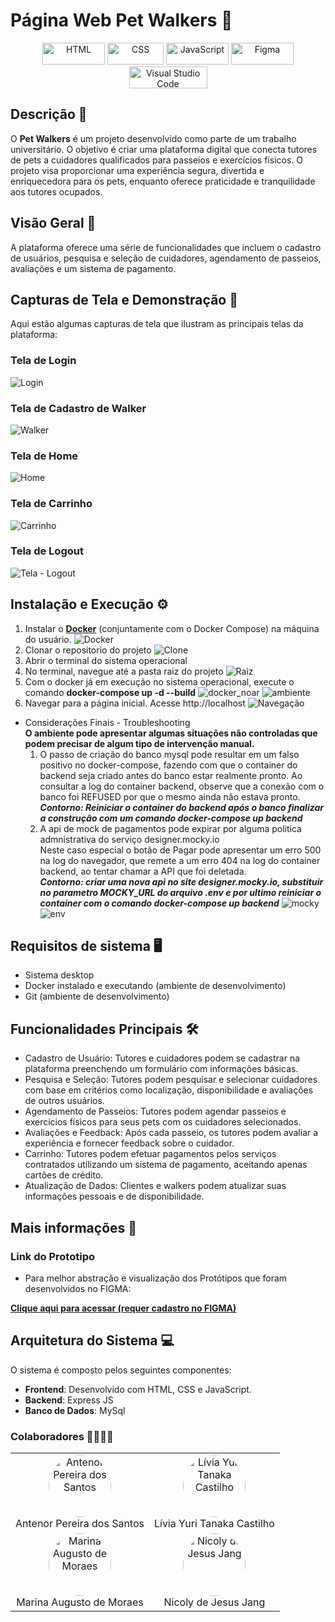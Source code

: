 # Página Web Pet Walkers 🐾
<p align="center">
  <a href="#"><img src="https://img.shields.io/badge/HTML-%23E34F26.svg?logo=html5&logoColor=white" alt="HTML" width="100" height="35"></a>
  <a href="#"><img src="https://img.shields.io/badge/CSS-1572B6?logo=css3&logoColor=fff" alt="CSS" width="90" height="35"></a>
  <a href="#"><img src="https://img.shields.io/badge/JavaScript-323330?style=for-the-badge&logo=javascript&logoColor=F7DF1E" alt="JavaScript" width="100" height="35"></a>
  <a href="#"><img src="https://img.shields.io/badge/Figma-F24E1E?style=for-the-badge&logo=figma&logoColor=white" alt="Figma" width="100" height="35"></a>
  <a href="#"><img src="https://img.shields.io/badge/Visual_Studio_Code-0078D4?style=for-the-badge&logo=visual%20studio%20code&logoColor=white" alt="Visual Studio Code" width="125" height="35"></a>
</p>

## Descrição 📜
O **Pet Walkers** é um projeto desenvolvido como parte de um trabalho universitário. O objetivo é criar uma plataforma digital que conecta tutores de pets a cuidadores qualificados para passeios e exercícios físicos. O projeto visa proporcionar uma experiência segura, divertida e enriquecedora para os pets, enquanto oferece praticidade e tranquilidade aos tutores ocupados.

## Visão Geral 🌟
A plataforma oferece uma série de funcionalidades que incluem o cadastro de usuários, pesquisa e seleção de cuidadores, agendamento de passeios, avaliações e um sistema de pagamento.

## Capturas de Tela e Demonstração 📸
Aqui estão algumas capturas de tela que ilustram as principais telas da plataforma:

### Tela de Login
![Login](https://github.com/user-attachments/assets/0d484fc6-cd22-4830-b69d-ed74f024af94)

### Tela de Cadastro de Walker
![Walker](https://github.com/user-attachments/assets/65ecf63d-c039-4570-88ce-875c3d40cb24)

### Tela de Home
![Home](https://github.com/user-attachments/assets/2b8a2f56-20f0-41fb-aabb-fce8a7630aef)

### Tela de Carrinho
![Carrinho](https://github.com/user-attachments/assets/82a69e86-00af-458b-aa37-4e4ff600fc9a)

### Tela de Logout
![Tela - Logout](https://github.com/user-attachments/assets/fe6f3472-26e2-4ace-9f97-3dd536792aeb)

## Instalação e Execução ⚙️
  1. Instalar o [**Docker**](https://www.docker.com/) (conjuntamente com o Docker Compose) na máquina do usuário.
     ![Docker](https://github.com/user-attachments/assets/37ded6bd-e1fa-4c33-9721-d3f8614aa54d)
  2. Clonar o repositorio do projeto
     ![Clone](https://github.com/user-attachments/assets/a0f2e913-0226-4f5a-9902-09fba5d484ae)
  3. Abrir o terminal do sistema operacional
  4. No terminal, navegue até a pasta raiz do projeto
     ![Raiz](https://github.com/user-attachments/assets/a2a960ee-f1c3-4ab9-ba26-420d8ba0a480)
  5. Com o docker já em execução no sistema operacional, execute o comando **docker-compose up -d --build**
     ![docker_noar](https://github.com/user-attachments/assets/233b622c-052b-4ab5-bf40-c406f7caf855)
     ![ambiente](https://github.com/user-attachments/assets/8b1a4527-9245-4c90-8c88-25e834db4ec3)
  6. Navegar para a página inicial. Acesse http://localhost
     ![Navegação](https://github.com/user-attachments/assets/4a086076-fcc3-4411-bde1-ececd7f2474c)
* Considerações Finais - Troubleshooting  
  **O ambiente pode apresentar algumas situações não controladas que podem precisar de algum tipo de intervenção manual.**
     1. O passo de criação do banco mysql pode resultar em um falso positivo no docker-compose, fazendo com que o container do backend seja criado antes do banco estar realmente pronto.
        Ao consultar a log do container backend, observe que a conexão com o banco foi REFUSED por que o mesmo ainda não estava pronto. 
     ***Contorno: Reiniciar o container do backend após o banco finalizar a construção com um comando **docker-compose up backend*****
     2. A api de mock de pagamentos pode expirar por alguma politica admnistrativa do serviço designer.mocky.io  
        Neste caso especial o botão de Pagar pode apresentar um erro 500 na log do navegador, que remete a um erro 404 na log do container backend, ao tentar chamar a API que foi deletada.  
     ***Contorno: criar uma nova api no site designer.mocky.io, substituir no parametro MOCKY_URL do arquivo .env e por ultimo reiniciar o container com o comando  **docker-compose up backend*****
        ![mocky](https://github.com/user-attachments/assets/51091280-4e3b-4c21-ba44-56a159d27e1c)
        ![env](https://github.com/user-attachments/assets/7e226962-6539-4d0a-9e06-83638266f84d)

## Requisitos de sistema 🖥️
* Sistema desktop
* Docker instalado e executando (ambiente de desenvolvimento)
* Git  (ambiente de desenvolvimento)

## Funcionalidades Principais 🛠️
* Cadastro de Usuário: Tutores e cuidadores podem se cadastrar na plataforma preenchendo um formulário com informações básicas.
* Pesquisa e Seleção: Tutores podem pesquisar e selecionar cuidadores com base em critérios como localização, disponibilidade e avaliações de outros usuários.
* Agendamento de Passeios: Tutores podem agendar passeios e exercícios físicos para seus pets com os cuidadores selecionados.
* Avaliações e Feedback: Após cada passeio, os tutores podem avaliar a experiência e fornecer feedback sobre o cuidador.
* Carrinho: Tutores podem efetuar pagamentos pelos serviços contratados utilizando um sistema de pagamento, aceitando apenas cartões de crédito.
* Atualização de Dados: Clientes e walkers podem atualizar suas informações pessoais e de disponibilidade.

## Mais informações 🔗
### Link do Prototipo
* Para melhor abstração e visualização dos Protótipos que foram desenvolvidos no FIGMA:

[**Clique aqui para acessar (requer cadastro no FIGMA)**](https://www.figma.com/design/aXU1wVdHDUHJc27WbSaT5K/Pet-Walkers---2.0?node-id=0-1&t=B3XhY5MfhmysK1Fh-1)


## Arquitetura do Sistema 💻
O sistema é composto pelos seguintes componentes:
- **Frontend**: Desenvolvido com HTML, CSS e JavaScript.
- **Backend**: Express JS
- **Banco de Dados**: MySql

### Colaboradores 🫱🏽‍🫲🏼

<table align="center">
  <td align="center">
      <img src="https://avatars.githubusercontent.com/u/145237759?v=4" alt="Antenor Pereira dos Santos" style="width: 100px; height: 100px; border-radius: 50%;" />
      <br />
      Antenor Pereira dos Santos
    </td>
    <td align="center">
      <img src="https://avatars.githubusercontent.com/u/145172974?v=4" alt="Lívia Yuri Tanaka Castilho" style="width: 100px; height: 100px; border-radius: 50%;" />
      <br />
      Lívia Yuri Tanaka Castilho
    </td>
  </tr>
  <tr>
    <td align="center">
      <img src="https://avatars.githubusercontent.com/u/123497104?v=4" alt="Marina Augusto de Moraes" style="width: 100px; height: 100px; border-radius: 50%;" />
      <br />
      Marina Augusto de Moraes
    </td>
    <td align="center">
      <img src="https://avatars.githubusercontent.com/u/107158277?s=400&u=05ecc01dd6fc7115310d2d5a8d61c79f082f4ab7&v=4" alt="Nicoly de Jesus Jang" style="width: 100px; height: 100px; border-radius: 50%;" />
      <br />
      Nicoly de Jesus Jang
    </td>
</table>
